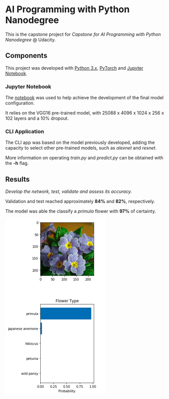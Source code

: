 # AI Programming with Python Nanodegree

This is the capstone project for _Capstone for AI Programming with Python Nanodegree_ @ Udacity.

## Components

This project was developed with [Python 3.x](https://www.python.org/), [PyTorch](https://pytorch.org/) and [Jupyter Notebook](https://jupyter.org/).

### Jupyter Notebook

The [notebook](<Image Classifier Project.ipynb>) was used to help achieve the development of the final model configuration.

It relies on the VGG16 pre-trained model, with 25088 x 4096 x 1024 x 256 x 102 layers and a 10% dropout.

### CLI Application

The CLI app was based on the model previously developed, adding the capacity to select other pre-trained models, such as *alexnet* and *resnet*.

More information on operating *train.py* and *predict.py* can be obtained with the **-h** flag.

## Results

*Develop the network, test, validate and assess its accuracy.*

Validation and test reached approximately **84%** and **82%**, respectively.

The model was able the classify a *primula* flower with **97%** of certainty.

![Primula Flower Classified](assets/primula.png)